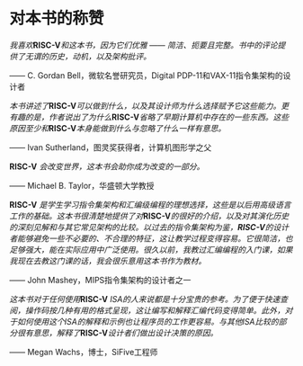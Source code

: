 # 对本书的称赞

*我喜欢***RISC-V***和这本书，因为它们优雅 —— 简洁、扼要且完整。书中的评论提供了无谓的历史，动机，以及架构批评。*

—— C. Gordan Bell，微软名誉研究员，Digital PDP-11和VAX-11指令集架构的设计者

*本书讲述了***RISC-V***可以做到什么，以及其设计师为什么选择赋予它这些能力。更有趣的是，作者说出了为什么***RISC-V***省略了早期计算机中存在的一些东西。这些原因至少和***RISC-V***本身能做到什么与忽略了什么一样有意思。*

—— Ivan Sutherland，图灵奖获得者，计算机图形学之父

**RISC-V** *会改变世界，这本书会助你成为改变的一部分。*

—— Michael B. Taylor，华盛顿大学教授

**RISC-V** *是学生学习指令集架构和汇编级编程的理想选择，这些是以后用高级语言工作的基础。这本书很清楚地提供了对***RISC-V***的很好的介绍，以及对其演化历史的深刻见解和与其它常见架构的比较。以过去的指令集架构为鉴，***RISC-V***的设计者能够避免一些不必要的、不合理的特征，这让教学过程变得容易。它很简洁，也足够强大，能在实际应用中广泛使用。很久以前，我教过汇编编程的入门课，如果我现在去教这门课的话，我会很乐意用这本书作为教材。*

—— John Mashey，MIPS指令集架构的设计者之一

*这本书对于任何使用***RISC-V** *ISA的人来说都是十分宝贵的参考。为了便于快速查阅，操作码按几种有用的格式呈现，这让编写和解释汇编代码变得简单。此外，对于如何使用这个ISA的解释和示例也让程序员的工作更容易。与其他ISA比较的部分很有意思，解释了***RISC-V***设计者们做出设计决策的原因。*

—— Megan Wachs，博士，SiFive工程师
